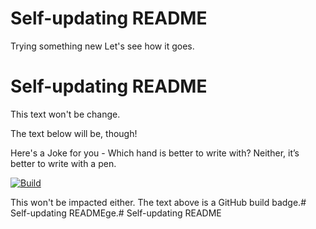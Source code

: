 # Self-updating README

Trying something new
Let's see how it goes. 

# Self-updating README

This text won't be change.

The text below will be, though!

Here's a Joke for you -
Which hand is better to write with?
Neither, it’s better to write with a pen.

[![Build](https://github.com/ayushjain01/Readme-Jokes/actions/workflows/flow.yml/badge.svg)](https://github.com/ayushjain01/Readme-Jokes/actions/workflows/flow.yml)

This won't be impacted either. The text above is a GitHub build badge.# Self-updating READMEge.# Self-updating README